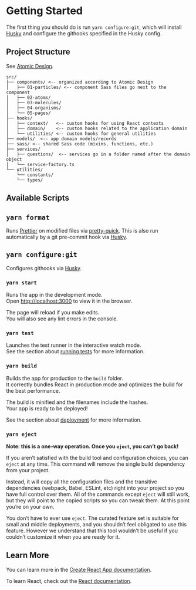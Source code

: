 # Getting Started

The first thing you should do is run `yarn configure:git`, which will install [Husky](https://github.com/typicode/husky) and configure the githooks specified in the Husky config.

## Project Structure

See [Atomic Design](https://bradfrost.com/blog/post/atomic-web-design/).

```
src/
├── components/ <-- organized according to Atomic Design
│   ├── 01-particles/ <-- component Sass files go next to the component
│   ├── 02-atoms/
│   ├── 03-molecules/
│   ├── 04-organisms/
│   └── 05-pages/
├── hooks/
│   ├── context/   <-- custom hooks for using React contexts
│   ├── domain/    <-- custom hooks related to the application domain
│   └── utilities/ <-- custom hooks for general utilities
├── models/  <-- app domain models/records
├── sass/ <-- shared Sass code (mixins, functions, etc.)
├── services/
│   ├── questions/  <-- services go in a folder named after the domain object
│   └── service-factory.ts
└── utilities/
    └── constants/
    └── types/
```

## Available Scripts

## `yarn format`

Runs [Prettier](https://github.com/prettier/prettier) on modified files via [pretty-quick](https://github.com/azz/pretty-quick). This is also run automatically by a git pre-commit
hook via [Husky](https://github.com/typicode/husky).

## `yarn configure:git`

Configures githooks via [Husky](https://github.com/typicode/husky).

### `yarn start`

Runs the app in the development mode.\
Open [http://localhost:3000](http://localhost:3000) to view it in the browser.

The page will reload if you make edits.\
You will also see any lint errors in the console.

### `yarn test`

Launches the test runner in the interactive watch mode.\
See the section about [running tests](https://facebook.github.io/create-react-app/docs/running-tests) for more information.

### `yarn build`

Builds the app for production to the `build` folder.\
It correctly bundles React in production mode and optimizes the build for the best performance.

The build is minified and the filenames include the hashes.\
Your app is ready to be deployed!

See the section about [deployment](https://facebook.github.io/create-react-app/docs/deployment) for more information.

### `yarn eject`

**Note: this is a one-way operation. Once you `eject`, you can’t go back!**

If you aren’t satisfied with the build tool and configuration choices, you can `eject` at any time. This command will remove the single build dependency from your project.

Instead, it will copy all the configuration files and the transitive dependencies (webpack, Babel, ESLint, etc) right into your project so you have full control over them. All of the commands except `eject` will still work, but they will point to the copied scripts so you can tweak them. At this point you’re on your own.

You don’t have to ever use `eject`. The curated feature set is suitable for small and middle deployments, and you shouldn’t feel obligated to use this feature. However we understand that this tool wouldn’t be useful if you couldn’t customize it when you are ready for it.

## Learn More

You can learn more in the [Create React App documentation](https://facebook.github.io/create-react-app/docs/getting-started).

To learn React, check out the [React documentation](https://reactjs.org/).
